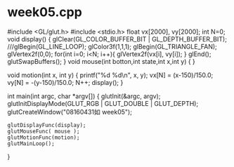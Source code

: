 # week05.cpp


#include <GL/glut.h>
#include <stdio.h>
float vx[2000], vy[2000];
int N=0;
void display()
{
    glClear(GL_COLOR_BUFFER_BIT | GL_DEPTH_BUFFER_BIT);
    ///glBegin(GL_LINE_LOOP);
    glColor3f(1,1,1);
    glBegin(GL_TRIANGLE_FAN);
    glVertex2f(0,0);
    for(int i=0; i<N; i++){
        glVertex2f(vx[i], vy[i]);
    }
    glEnd();
    glutSwapBuffers();
}
void mouse(int botton,int state,int x,int y)
{
}

void motion(int x, int y)
{
    printf("%d %d\n", x, y);
    vx[N] = (x-150)/150.0;
    vy[N] = -(y-150)/150.0;
    N++;
    display();
}

int main(int argc, char *argv[])
{
    glutInit(&argc, argv);
    glutInitDisplayMode(GLUT_RGB | GLUT_DOUBLE | GLUT_DEPTH);
    glutCreateWindow("08160431如 week05");

    glutDisplayFunc(display);
    glutMouseFunc( mouse );
    glutMotionFunc(motion);
    glutMainLoop();
}
